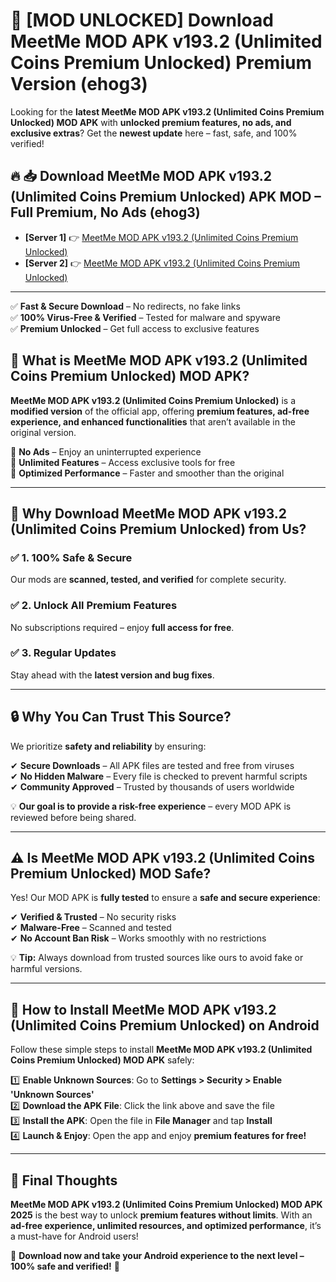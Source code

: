 # 🚀 [MOD UNLOCKED] Download MeetMe MOD APK v193.2 (Unlimited Coins Premium Unlocked) Premium Version (ehog3)

Looking for the **latest MeetMe MOD APK v193.2 (Unlimited Coins Premium Unlocked) MOD APK** with **unlocked premium features, no ads, and exclusive extras**? Get the **newest update** here – fast, safe, and 100% verified!  


## 🔥 📥 Download MeetMe MOD APK v193.2 (Unlimited Coins Premium Unlocked) APK MOD – Full Premium, No Ads (ehog3)

- **[Server 1]** 👉 [MeetMe MOD APK v193.2 (Unlimited Coins Premium Unlocked)](https://apkcomod.com?title=MeetMe_MOD_APK_v193.2_(Unlimited_Coins_Premium_Unlocked))  
- **[Server 2]** 👉 [MeetMe MOD APK v193.2 (Unlimited Coins Premium Unlocked)](https://apkcomod.com?title=MeetMe_MOD_APK_v193.2_(Unlimited_Coins_Premium_Unlocked))  

---
✅ **Fast & Secure Download** – No redirects, no fake links  
✅ **100% Virus-Free & Verified** – Tested for malware and spyware  
✅ **Premium Unlocked** – Get full access to exclusive features  


## 📌 What is MeetMe MOD APK v193.2 (Unlimited Coins Premium Unlocked) MOD APK?

**MeetMe MOD APK v193.2 (Unlimited Coins Premium Unlocked)** is a **modified version** of the official app, offering **premium features, ad-free experience, and enhanced functionalities** that aren’t available in the original version.  

🔹 **No Ads** – Enjoy an uninterrupted experience  
🔹 **Unlimited Features** – Access exclusive tools for free  
🔹 **Optimized Performance** – Faster and smoother than the original  

---

## 🌟 Why Download MeetMe MOD APK v193.2 (Unlimited Coins Premium Unlocked) from Us?

### ✅ 1. 100% Safe & Secure  
Our mods are **scanned, tested, and verified** for complete security.  

### ✅ 2. Unlock All Premium Features  
No subscriptions required – enjoy **full access for free**.  

### ✅ 3. Regular Updates  
Stay ahead with the **latest version and bug fixes**.  

---

## 🔒 Why You Can Trust This Source?

We prioritize **safety and reliability** by ensuring:  

✔ **Secure Downloads** – All APK files are tested and free from viruses  
✔ **No Hidden Malware** – Every file is checked to prevent harmful scripts  
✔ **Community Approved** – Trusted by thousands of users worldwide  

💡 **Our goal is to provide a risk-free experience** – every MOD APK is reviewed before being shared.  

---

## ⚠️ Is MeetMe MOD APK v193.2 (Unlimited Coins Premium Unlocked) MOD Safe?

Yes! Our MOD APK is **fully tested** to ensure a **safe and secure experience**:  

✔ **Verified & Trusted** – No security risks  
✔ **Malware-Free** – Scanned and tested  
✔ **No Account Ban Risk** – Works smoothly with no restrictions  

💡 **Tip:** Always download from trusted sources like ours to avoid fake or harmful versions.  

---

## 📲 How to Install MeetMe MOD APK v193.2 (Unlimited Coins Premium Unlocked) on Android

Follow these simple steps to install **MeetMe MOD APK v193.2 (Unlimited Coins Premium Unlocked) MOD APK** safely:  

1️⃣ **Enable Unknown Sources**: Go to **Settings > Security > Enable 'Unknown Sources'**  
2️⃣ **Download the APK File**: Click the link above and save the file  
3️⃣ **Install the APK**: Open the file in **File Manager** and tap **Install**  
4️⃣ **Launch & Enjoy**: Open the app and enjoy **premium features for free!**  

---

## 🚀 Final Thoughts

**MeetMe MOD APK v193.2 (Unlimited Coins Premium Unlocked) MOD APK 2025** is the best way to unlock **premium features without limits**. With an **ad-free experience, unlimited resources, and optimized performance**, it’s a must-have for Android users!  

🔻 **Download now and take your Android experience to the next level – 100% safe and verified!** 🔻
